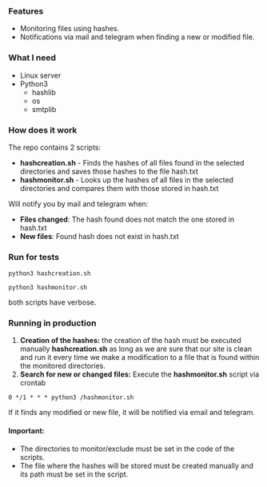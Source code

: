 ### Features

- Monitoring files using hashes.
- Notifications via mail and telegram when finding a new or modified file.

### What I need

+ Linux server
+ Python3
    + hashlib
    + os
    + smtplib

### How does it work

The repo contains 2 scripts:

- **hashcreation.sh** - Finds the hashes of all files found in the selected directories and saves those hashes to the file hash.txt
- **hashmonitor.sh** - Looks up the hashes of all files in the selected directories and compares them with those stored in hash.txt

Will notify you by mail and telegram when:

- **Files changed**: The hash found does not match the one stored in hash.txt
- **New files**: Found hash does not exist in hash.txt

### Run for tests

`python3 hashcreation.sh`

`python3 hashmonitor.sh`

both scripts have verbose.

### Running in production

1. **Creation of the hashes:** the creation of the hash must be executed manually **hashcreation.sh** as long as we are sure that our site is clean and run it every time we make a modification to a file that is found within the monitored directories.
2. **Search for new or changed files:** Execute the **hashmonitor.sh** script via crontab

`0 */1 * * * python3 /hashmonitor.sh`

If it finds any modified or new file, it will be notified via email and telegram.

#### Important:
- The directories to monitor/exclude must be set in the code of the scripts.
- The file where the hashes will be stored must be created manually and its path must be set in the script.